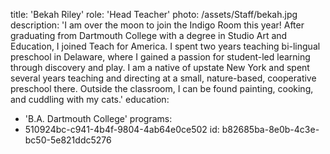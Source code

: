 title: 'Bekah Riley'
role: 'Head Teacher'
photo: /assets/Staff/bekah.jpg
description: 'I am over the moon to join the Indigo Room this year! After graduating from Dartmouth College with a degree in Studio Art and Education, I joined Teach for America. I spent two years teaching bi-lingual preschool in Delaware, where I gained a passion for student-led learning through discovery and play. I am a native of upstate New York and spent several years teaching and directing at a small, nature-based, cooperative preschool there. Outside the classroom, I can be found painting, cooking, and cuddling with my cats.'
education:
  - 'B.A. Dartmouth College'
programs:
  - 510924bc-c941-4b4f-9804-4ab64e0ce502
id: b82685ba-8e0b-4c3e-bc50-5e821ddc5276
